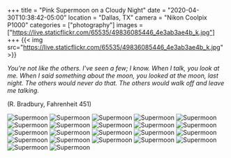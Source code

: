 +++
title = "Pink Supermoon on a Cloudy Night"
date = "2020-04-30T10:38:42-05:00"
location = "Dallas, TX"
camera = "Nikon Coolpix P1000"
categories = ["photography"]
images = ["https://live.staticflickr.com/65535/49836085446_4e3ab3ae4b_k.jpg"]
+++
{{< img  src="https://live.staticflickr.com/65535/49836085446_4e3ab3ae4b_k.jpg" >}}
<!--more-->
*You're not like the others. I've seen a few; I know. When I talk, you look at me. When I said something about the moon, you looked at the moon, last night. The others would never do that. The others would walk off and leave me talking.*
 
(R. Bradbury, Fahrenheit 451)

<div id="gallery">
		<img alt="Supermoon" src="https://live.staticflickr.com/65535/49836087566_386cb274b1.jpg"
			data-image="https://live.staticflickr.com/65535/49836087566_a4b6cc35cf_k.jpg">
		<img alt="Supermoon" src="https://live.staticflickr.com/65535/49836087381_9f67c1f62b.jpg"
			data-image="https://live.staticflickr.com/65535/49836087381_3b423b5843_k.jpg">
		<img alt="Supermoon" src="https://live.staticflickr.com/65535/49836389347_2b96a54584.jpg"
			data-image="https://live.staticflickr.com/65535/49836389347_9b82ae7449_k.jpg">
		<img alt="Supermoon" src="https://live.staticflickr.com/65535/49836085446_fff18c221d.jpg"
			data-image="https://live.staticflickr.com/65535/49836085446_4e3ab3ae4b_k.jpg">
		<img alt="Supermoon" src="https://live.staticflickr.com/65535/49836391912_ed9472e073.jpg"
			data-image="https://live.staticflickr.com/65535/49836391912_c47426c0c8_k.jpg">
		<img alt="Supermoon" src="https://live.staticflickr.com/65535/49836086381_1dfc6942ac.jpg"
			data-image="https://live.staticflickr.com/65535/49836086381_89a8776cd8_k.jpg">
		<img alt="Supermoon" src="https://live.staticflickr.com/65535/49836391387_02571eb615.jpg"
			data-image="https://live.staticflickr.com/65535/49836391387_fbad12bb1c_k.jpg">
		<img alt="Supermoon" src="https://live.staticflickr.com/65535/49836084696_7d4658bd6e.jpg"
			data-image="https://live.staticflickr.com/65535/49836084696_f4b2f5de48_k.jpg">
		<img alt="Supermoon" src="https://live.staticflickr.com/65535/49835551483_a17aa4714a.jpg"
			data-image="https://live.staticflickr.com/65535/49835551483_7ee6f67541_k.jpg">
		<img alt="Supermoon" src="https://live.staticflickr.com/65535/49835552598_6d6f8edf68.jpg"
			data-image="https://live.staticflickr.com/65535/49835552598_952fd14f89_k.jpg">
		<img alt="Supermoon" src="https://live.staticflickr.com/65535/49835550833_144575ce18.jpg"
			data-image="https://live.staticflickr.com/65535/49835550833_93dfba83d2_k.jpg">
		<img alt="Supermoon" src="https://live.staticflickr.com/65535/49836087126_8df7e8e0d5.jpg"
			data-image="https://live.staticflickr.com/65535/49836087126_e1da369e2e_k.jpg">
		<img alt="Supermoon" src="https://live.staticflickr.com/65535/49836086096_364aaf13a3.jpg"
			data-image="https://live.staticflickr.com/65535/49836086096_97d53fd96b_k.jpg">
		<img alt="Supermoon" src="https://live.staticflickr.com/65535/49835551678_eb1979080b.jpg"
			data-image="https://live.staticflickr.com/65535/49835551678_21893a8780_k.jpg">
		<img alt="Supermoon" src="https://live.staticflickr.com/65535/49836085971_8f27343db5.jpg"
			data-image="https://live.staticflickr.com/65535/49836085971_8057b0b83d_k.jpg">
		<img alt="Supermoon" src="https://live.staticflickr.com/65535/49836388767_a7afb92c02.jpg"
			data-image="https://live.staticflickr.com/65535/49836388767_cfd9f7fbdb_k.jpg">
		<img alt="Supermoon" src="https://live.staticflickr.com/65535/49835553698_8bd66b41f3.jpg"
			data-image="https://live.staticflickr.com/65535/49835553698_377df91ccb_k.jpg">
		<img alt="Supermoon" src="https://live.staticflickr.com/65535/49836389312_c423565311.jpg"
			data-image="https://live.staticflickr.com/65535/49836389312_9369de597d_k.jpg">
		<img alt="Supermoon" src="https://live.staticflickr.com/65535/49836391717_c3a2da75d3.jpg"
			data-image="https://live.staticflickr.com/65535/49836391717_e496d4ba72_k.jpg">
		<img alt="Supermoon" src="https://live.staticflickr.com/65535/49835551108_82890882a4.jpg"
			data-image="https://live.staticflickr.com/65535/49835551108_2fc5f5ec6d_k.jpg">
		<img alt="Supermoon" src="https://live.staticflickr.com/65535/49836390597_787c683867.jpg"
			data-image="https://live.staticflickr.com/65535/49836390597_b36d9dcb32_k.jpg">
		<img alt="Supermoon" src="https://live.staticflickr.com/65535/49836391152_b7f1a57611.jpg"
			data-image="https://live.staticflickr.com/65535/49836391152_e13b2da636_k.jpg">
</div>
